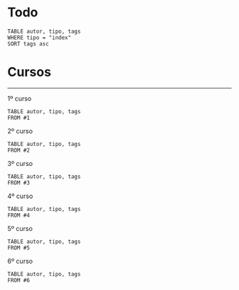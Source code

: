 
# Todo
```dataview
TABLE autor, tipo, tags
WHERE tipo = "index"
SORT tags asc
```
# Cursos
- - -
1º curso
```dataview
TABLE autor, tipo, tags
FROM #1
```
2º curso
```dataview
TABLE autor, tipo, tags
FROM #2
```
3º curso
```dataview
TABLE autor, tipo, tags
FROM #3
```
4º curso
```dataview
TABLE autor, tipo, tags
FROM #4
```
5º curso
```dataview
TABLE autor, tipo, tags
FROM #5
```
6º curso
```dataview
TABLE autor, tipo, tags
FROM #6
```






